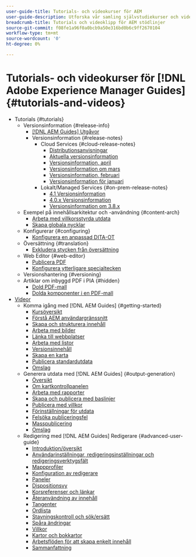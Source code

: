 ```yaml
---
user-guide-title: Tutorials- och videokurser för AEM
user-guide-description: Utforska vår samling självstudiekurser och videor för Adobe Experience Manager Guides.
breadcrumb-title: Tutorials och videoklipp för AEM stödlinjer
source-git-commit: f08fe1a96f0a0bcb9a50e316bd0b6c9ff2670104
workflow-type: tm+mt
source-wordcount: '0'
ht-degree: 0%

---
```



# Tutorials- och videokurser för [!DNL Adobe Experience Manager Guides] {#tutorials-and-videos}

+ Tutorials {#tutorials}
   + Versionsinformation {#release-info}
      + [[!DNL AEM Guides] Utgåvor](./tutorials/release-info/latest-release-info.md)
      + Versionsinformation {#release-notes}
         + Cloud Services {#cloud-release-notes}
            + [Distributionsanvisningar](./tutorials/release-info/deploy-xml-on-aemaacs.md)
            + [Aktuella versionsinformation](./tutorials/release-info/release-notes-2022.5.0.md)
            + [Versionsinformation, april](./tutorials/release-info/release-notes-2022.4.0.md)
            + [Versionsinformation om mars](./tutorials/release-info/release-notes-2022.3.0.md)
            + [Versionsinformation, februari](./tutorials/release-info/release-notes-2022.2.0.md)
            + [Versionsinformation för januari](./tutorials/release-info/release-notes-2022.1.0.md)
         + Lokalt/Managed Services {#on-prem-release-notes}
            + [4.1 Versionsinformation](./tutorials/release-info/release-notes-4.1.md)
            + [4.0.x Versionsinformation](https://helpx.adobe.com/xml-documentation-for-experience-manager/release-note/release-notes-xml-documentation-solution-4-0.html)
            + [Versionsinformation om 3.8.x](https://helpx.adobe.com/xml-documentation-for-experience-manager/release-note/release-notes-xml-documentation-solution-3-8.html)
   + Exempel på innehållsarkitektur och -användning {#content-arch}
      + [Arbeta med villkorsstyrda utdata](./tutorials/content-architecture/create-and-use-conditions.md)
      + [Skapa globala nycklar](./tutorials/content-architecture/create-global-keys.md)
   + Konfigurerar {#configuring}
      + [Konfigurera en anpassad DITA-OT](./tutorials/configuring/setup-a-custom-dita-ot.md)
   + Översättning {#translation}
      + [Exkludera stycken från översättning](./tutorials/translation/exclude-paragraphs-from-translation.md)
   + Web Editor {#web-editor}
      + [Publicera PDF](./tutorials/web-editor/native-pdf-web-editor.md)
      + [Konfigurera ytterligare specialtecken](./tutorials/web-editor/configure-additional-special-characters.md)
   + Versionshantering {#versioning}
   + Artiklar om inbyggd PDF i PIA {#hidden}
      + [Dold PDF-mall](./tutorials/native-pdf/pdf-template.md)
      + [Dolda komponenter i en PDF-mall](./tutorials/native-pdf/components-pdf-template.md)
+ [Videor](./courses/overview.md)
   + Komma igång med [!DNL AEM Guides] {#getting-started}
      + [Kursöversikt](./courses/course-1/overview.md)
      + [Förstå AEM användargränssnitt](./courses/course-1/understanding-the-aem-user-interface.md)
      + [Skapa och strukturera innehåll](./courses/course-1/creating-and-structuring-content.md)
      + [Arbeta med bilder](./courses/course-1/working-with-images.md)
      + [Länka till webbplatser](./courses/course-1/linking-to-websites.md)
      + [Arbeta med listor](./courses/course-1/working-with-lists.md)
      + [Versionsinnehåll](./courses/course-1/versioning-content.md)
      + [Skapa en karta](./courses/course-1/creating-a-map.md)
      + [Publicera standardutdata](./courses/course-1/publishing-default-output.md)
      + [Omslag](./courses/course-1/recap.md)
   + Generera utdata med [!DNL AEM Guides] {#output-generation}
      + [Översikt](./courses/course-2/overview.md)
      + [Om kartkontrollpanelen](./courses/course-2/introduction-to-the-map-dashboard.md)
      + [Arbeta med rapporter](./courses/course-2/working-with-reports.md)
      + [Skapa och publicera med baslinjer](./courses/course-2/creating-and-publishing-with-baselines.md)
      + [Publicera med villkor](./courses/course-2/publishing-with-conditions.md)
      + [Förinställningar för utdata](./courses/course-2/output-presets.md)
      + [Felsöka publiceringsfel](./courses/course-2/troubleshooting-publishing-errors.md)
      + [Masspublicering](./courses/course-2/bulk-publishing.md)
      + [Omslag](./courses/course-2/recap.md)
   + Redigering med [!DNL AEM Guides] Redigerare {#advanced-user-guide}
      + [Introduktion/översikt](./courses/course-3/overview.md)
      + [Användarinställningar, redigeringsinställningar och redigeringsverktygsfält](./courses/course-3/user-settings-preferences-toolbars.md)
      + [Mappprofiler](./courses/course-3/folder-profiles.md)
      + [Konfiguration av redigerare](./courses/course-3/editor-configuration.md)
      + [Paneler](./courses/course-3/panels.md)
      + [Dispositionsvy](./courses/course-3/outline-view.md)
      + [Korsreferenser och länkar](./courses/course-3/cross-references-and-links.md)
      + [Återanvändning av innehåll](./courses/course-3/content-reuse.md)
      + [Tangenter](./courses/course-3/keys.md)
      + [Ordlista](./courses/course-3/glossary.md)
      + [Stavningskontroll och sök/ersätt](./courses/course-3/spell-check.md)
      + [Spåra ändringar](./courses/course-3/track-changes.md)
      + [Villkor](./courses/course-3/conditions.md)
      + [Kartor och bokkartor](./courses/course-3/maps-and-bookmaps.md)
      + [Arbetsflöden för att skapa enkelt innehåll](./courses/course-3/simple-content-creation-workflows.md)
      + [Sammanfattning](./courses/course-3/recap.md)
